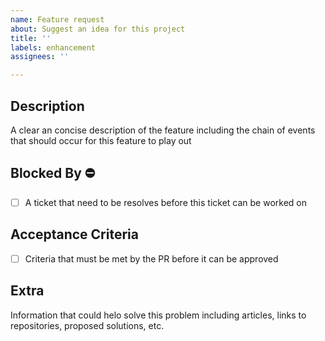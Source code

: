 ```yaml
---
name: Feature request
about: Suggest an idea for this project
title: ''
labels: enhancement
assignees: ''

---
```


## Description
A clear an concise description of the feature including the chain of events that should occur for this feature to play out

## Blocked By ⛔️ 
- [ ]  A ticket that need to be resolves before this ticket can be worked on

## Acceptance Criteria
- [ ] Criteria that must be met by the PR before it can be approved

## Extra
Information that could helo solve this problem including articles, links to repositories, proposed solutions, etc.
